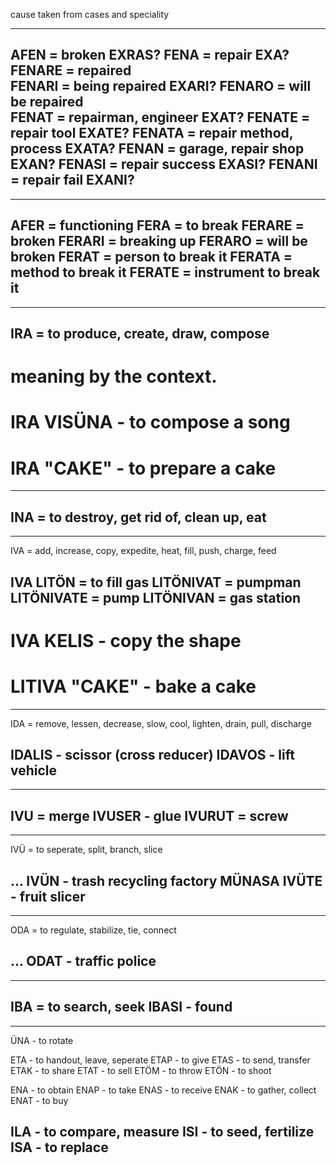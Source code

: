 cause taken from cases and speciality

-----

AFEN = broken                    EXRAS?
FENA = repair                    EXA?
FENARE = repaired                
FENARI = being repaired          EXARI?
FENARO = will be repaired        
FENAT = repairman, engineer      EXAT?
FENATE = repair tool             EXATE?
FENATA = repair method, process  EXATA?
FENAN = garage, repair shop      EXAN?
FENASI = repair success          EXASI?
FENANI = repair fail             EXANI?
------

-----

AFER = functioning
FERA = to break
FERARE = broken
FERARI = breaking up
FERARO = will be broken
FERAT = person to break it
FERATA = method to break it
FERATE = instrument to break it
------


-----

IRA = to produce, create, draw, compose
------
# meaning by the context. 
# IRA VISÜNA - to compose a song
# IRA "CAKE" - to prepare a cake

-----

INA = to destroy, get rid of, clean up, eat
------

-----

IVA = add, increase, copy, expedite, heat, fill, push, charge, feed

IVA LITÖN = to fill gas
LITÖNIVAT = pumpman
LITÖNIVATE = pump
LITÖNIVAN = gas station
------
# IVA KELIS - copy the shape
# LITIVA "CAKE" - bake a cake



-----

IDA = remove, lessen, decrease, slow, cool, lighten, drain, pull, discharge

IDALIS - scissor (cross reducer)
IDAVOS - lift vehicle
------

-----

IVU = merge
IVUSER - glue
IVURUT = screw
------

-----

IVÜ = to seperate, split, branch, slice

... IVÜN - trash recycling factory
MÜNASA IVÜTE - fruit slicer
------



-----

ODA = to regulate, stabilize, tie, connect

... ODAT - traffic police
------


-----

IBA = to search, seek
IBASI - found
------

------

ÜNA - to rotate


ETA - to handout, leave, seperate
ETAP - to give
ETAS - to send, transfer
ETAK - to share
ETAT - to sell
ETÖM - to throw
ETÖN - to shoot

ENA - to obtain
ENAP - to take
ENAS - to receive
ENAK - to gather, collect
ENAT - to buy



ILA - to compare, measure
ISI - to seed, fertilize
ISA - to replace
------


